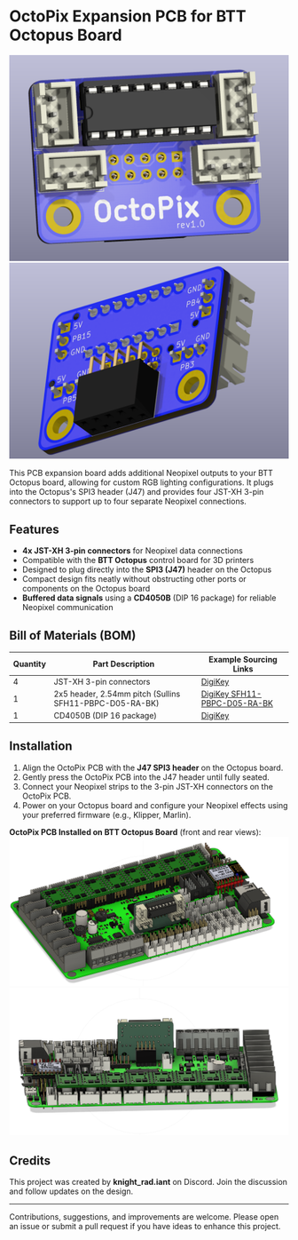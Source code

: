 # OctoPix Expansion PCB for BTT Octopus Board

![OctoPix Front View](images/octopix_front.png)
![OctoPix Rear View](images/octopix_rear.png)

This PCB expansion board adds additional Neopixel outputs to your BTT Octopus board, allowing for custom RGB lighting configurations. It plugs into the Octopus's SPI3 header (J47) and provides four JST-XH 3-pin connectors to support up to four separate Neopixel connections.

## Features

- **4x JST-XH 3-pin connectors** for Neopixel data connections
- Compatible with the **BTT Octopus** control board for 3D printers
- Designed to plug directly into the **SPI3 (J47)** header on the Octopus
- Compact design fits neatly without obstructing other ports or components on the Octopus board
- **Buffered data signals** using a **CD4050B** (DIP 16 package) for reliable Neopixel communication

## Bill of Materials (BOM)

| Quantity | Part Description                                      | Example Sourcing Links                                                                                                          |
|----------|-------------------------------------------------------|-----------------------------------------------------------------------------------------------------------------------|
| 4        | JST-XH 3-pin connectors                               |   [DigiKey](https://www.digikey.com/en/products/detail/jst-sales-america-inc/B3B-XH-A/1651046)                                                                                                                    |
| 1        | 2x5 header, 2.54mm pitch (Sullins SFH11-PBPC-D05-RA-BK) | [DigiKey SFH11-PBPC-D05-RA-BK](https://www.digikey.com/en/products/detail/sullins-connector-solutions/SFH11-PBPC-D05-RA-BK/1990095) |
| 1        | CD4050B (DIP 16 package)                              |   [DigiKey](https://www.digikey.com/en/products/detail/texas-instruments/CD4050BE/67303)                                                                                                                    |

## Installation

1. Align the OctoPix PCB with the **J47 SPI3 header** on the Octopus board.
2. Gently press the OctoPix PCB into the J47 header until fully seated.
3. Connect your Neopixel strips to the 3-pin JST-XH connectors on the OctoPix PCB.
4. Power on your Octopus board and configure your Neopixel effects using your preferred firmware (e.g., Klipper, Marlin).

**OctoPix PCB Installed on BTT Octopus Board** (front and rear views):
![Installed Front View](images/octopus_front.png)
![Installed Rear View](images/octopus_rear.png)

## Credits

This project was created by **knight_rad.iant** on Discord. Join the discussion and follow updates on the design.

---

Contributions, suggestions, and improvements are welcome. Please open an issue or submit a pull request if you have ideas to enhance this project.
